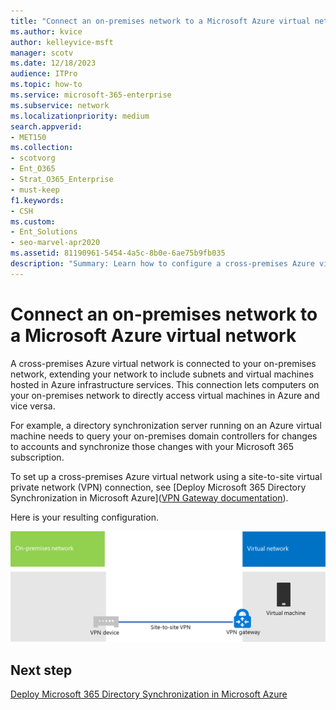 ```yaml
---
title: "Connect an on-premises network to a Microsoft Azure virtual network"
ms.author: kvice
author: kelleyvice-msft
manager: scotv
ms.date: 12/18/2023
audience: ITPro
ms.topic: how-to
ms.service: microsoft-365-enterprise
ms.subservice: network
ms.localizationpriority: medium
search.appverid:
- MET150
ms.collection: 
- scotvorg
- Ent_O365
- Strat_O365_Enterprise
- must-keep
f1.keywords:
- CSH
ms.custom: 
- Ent_Solutions
- seo-marvel-apr2020
ms.assetid: 81190961-5454-4a5c-8b0e-6ae75b9fb035
description: "Summary: Learn how to configure a cross-premises Azure virtual network for Office server workloads with a site-to-site VPN connection."
---
```


# Connect an on-premises network to a Microsoft Azure virtual network

A cross-premises Azure virtual network is connected to your on-premises network, extending your network to include subnets and virtual machines hosted in Azure infrastructure services. This connection lets computers on your on-premises network to directly access virtual machines in Azure and vice versa.

For example, a directory synchronization server running on an Azure virtual machine needs to query your on-premises domain controllers for changes to accounts and synchronize those changes with your Microsoft 365 subscription.

To set up a cross-premises Azure virtual network using a site-to-site virtual private network (VPN) connection, see [Deploy Microsoft 365 Directory Synchronization in Microsoft Azure]([VPN Gateway documentation](../../azure/vpn-gateway/)).
  
Here is your resulting configuration.
  
![The virtual network now hosts virtual machines that are accessible from the on-premises network.](../media/86ab63a6-bfae-4f75-8470-bd40dff123ac.png)
  
## Next step
  
[Deploy Microsoft 365 Directory Synchronization in Microsoft Azure](deploy-microsoft-365-directory-synchronization-dirsync-in-microsoft-azure.md)
